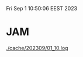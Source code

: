 Fri Sep  1 10:50:06 EEST 2023
# JAM
<a href='./cache/202309/01_10.log'>./cache/202309/01_10.log</a>
